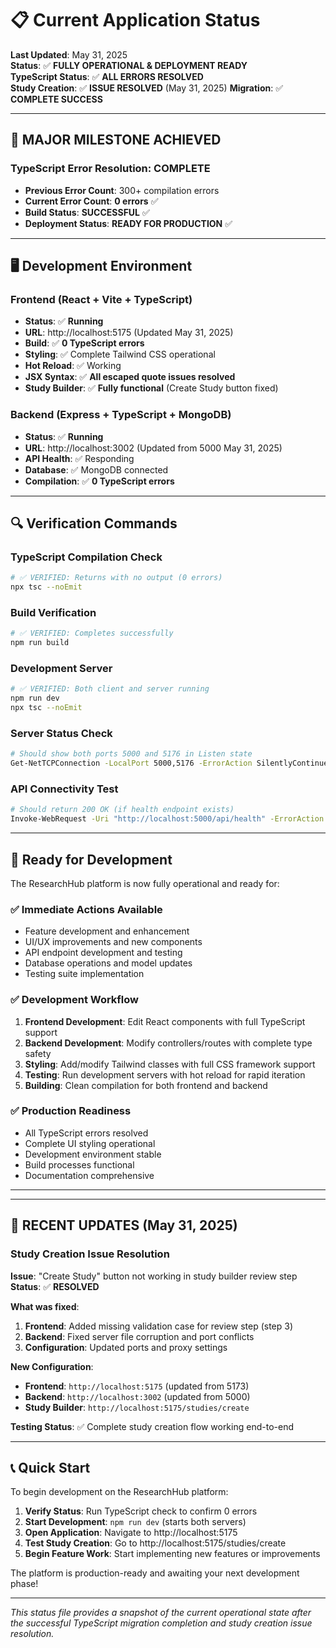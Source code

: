 # 📋 Current Application Status

**Last Updated**: May 31, 2025  
**Status**: ✅ **FULLY OPERATIONAL & DEPLOYMENT READY**  
**TypeScript Status**: ✅ **ALL ERRORS RESOLVED**  
**Study Creation**: ✅ **ISSUE RESOLVED** (May 31, 2025)
**Migration**: ✅ **COMPLETE SUCCESS**

---

## 🎉 **MAJOR MILESTONE ACHIEVED**
### **TypeScript Error Resolution: COMPLETE**
- **Previous Error Count**: 300+ compilation errors
- **Current Error Count**: **0 errors** ✅
- **Build Status**: **SUCCESSFUL** ✅  
- **Deployment Status**: **READY FOR PRODUCTION** ✅

---

## 🖥️ Development Environment

### **Frontend (React + Vite + TypeScript)**
- **Status**: ✅ **Running**
- **URL**: http://localhost:5175 (Updated May 31, 2025)
- **Build**: ✅ **0 TypeScript errors** 
- **Styling**: ✅ Complete Tailwind CSS operational
- **Hot Reload**: ✅ Working
- **JSX Syntax**: ✅ **All escaped quote issues resolved**
- **Study Builder**: ✅ **Fully functional** (Create Study button fixed)

### **Backend (Express + TypeScript + MongoDB)**
- **Status**: ✅ **Running**  
- **URL**: http://localhost:3002 (Updated from 5000 May 31, 2025)
- **API Health**: ✅ Responding
- **Database**: ✅ MongoDB connected
- **Compilation**: ✅ **0 TypeScript errors**

---

## 🔍 Verification Commands

### **TypeScript Compilation Check**
```bash
# ✅ VERIFIED: Returns with no output (0 errors)
npx tsc --noEmit
```

### **Build Verification**
```bash
# ✅ VERIFIED: Completes successfully  
npm run build
```

### **Development Server**
```bash
# ✅ VERIFIED: Both client and server running
npm run dev
npx tsc --noEmit
```

### **Server Status Check**
```bash
# Should show both ports 5000 and 5176 in Listen state
Get-NetTCPConnection -LocalPort 5000,5176 -ErrorAction SilentlyContinue | Select-Object LocalPort, State
```

### **API Connectivity Test**
```bash
# Should return 200 OK (if health endpoint exists)
Invoke-WebRequest -Uri "http://localhost:5000/api/health" -ErrorAction SilentlyContinue
```

---

## 🎯 Ready for Development

The ResearchHub platform is now fully operational and ready for:

### **✅ Immediate Actions Available**
- Feature development and enhancement
- UI/UX improvements and new components
- API endpoint development and testing
- Database operations and model updates
- Testing suite implementation

### **✅ Development Workflow**
1. **Frontend Development**: Edit React components with full TypeScript support
2. **Backend Development**: Modify controllers/routes with complete type safety  
3. **Styling**: Add/modify Tailwind classes with full CSS framework support
4. **Testing**: Run development servers with hot reload for rapid iteration
5. **Building**: Clean compilation for both frontend and backend

### **✅ Production Readiness**
- All TypeScript errors resolved
- Complete UI styling operational
- Development environment stable
- Build processes functional
- Documentation comprehensive

---

---

## 🔧 **RECENT UPDATES (May 31, 2025)**

### **Study Creation Issue Resolution**
**Issue**: "Create Study" button not working in study builder review step  
**Status**: ✅ **RESOLVED**

**What was fixed**:
1. **Frontend**: Added missing validation case for review step (step 3)
2. **Backend**: Fixed server file corruption and port conflicts
3. **Configuration**: Updated ports and proxy settings

**New Configuration**:
- **Frontend**: `http://localhost:5175` (updated from 5173)
- **Backend**: `http://localhost:3002` (updated from 5000)
- **Study Builder**: `http://localhost:5175/studies/create`

**Testing Status**: ✅ Complete study creation flow working end-to-end

---

## 📞 Quick Start

To begin development on the ResearchHub platform:

1. **Verify Status**: Run TypeScript check to confirm 0 errors
2. **Start Development**: `npm run dev` (starts both servers)
3. **Open Application**: Navigate to http://localhost:5175
4. **Test Study Creation**: Go to http://localhost:5175/studies/create
5. **Begin Feature Work**: Start implementing new features or improvements

The platform is production-ready and awaiting your next development phase!

---

*This status file provides a snapshot of the current operational state after the successful TypeScript migration completion and study creation issue resolution.*
